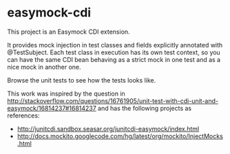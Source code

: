 easymock-cdi
============

This project is an Easymock CDI extension.

It provides mock injection in test classes and fields explicitly annotated with @TestSubject.
Each test class in execution has its own test context, so you can have the same CDI bean behaving as a strict mock in one test and as a nice mock in another one.

Browse the unit tests to see how the tests looks like.


This work was inspired by the question in 
http://stackoverflow.com/questions/16761905/unit-test-with-cdi-unit-and-easymock/16814237#16814237 and has the following projects as references:
- http://junitcdi.sandbox.seasar.org/junitcdi-easymock/index.html
- http://docs.mockito.googlecode.com/hg/latest/org/mockito/InjectMocks.html
